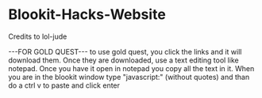 # Blookit-Hacks-Website
Credits to lol-jude

---FOR GOLD QUEST---
to use gold quest, you click the links and it will download them. Once they are downloaded, use a text editing tool like notepad. Once you have it open in notepad you copy all the text in it. When you are in the blookit window type "javascript:" (without quotes) and than do a ctrl v to paste and click enter
